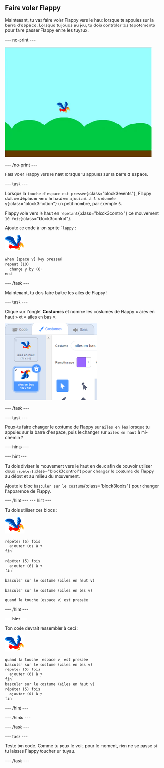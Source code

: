 ## Faire voler Flappy

Maintenant, tu vas faire voler Flappy vers le haut lorsque tu appuies sur la barre d'<kbd>espace</kbd>. Lorsque tu joues au jeu, tu dois contrôler tes tapotements pour faire passer Flappy entre les tuyaux.

\--- no-print \---

![flappy volant vers le haut quand la touche espace est pressée](images/flappy-flying.gif)

\--- /no-print \---

Fais voler Flappy vers le haut lorsque tu appuies sur la barre d'<kbd>espace</kbd>.

\--- task \---

Lorsque la `touche d'espace est pressée`{:class="block3events"}, Flappy doit se déplacer vers le haut en `ajoutant à l'ordonnée y`{:class="block3motion"} un petit nombre, par exemple `6`.

Flappy vole vers le haut en `répétant`{:class="block3control"} ce mouvement `10 fois`{:class="block3control"}.

Ajoute ce code à ton sprite `Flappy` :

![sprite perroquet](images/flappy-sprite.png)

```blocks3
when [space v] key pressed
repeat (10) 
  change y by (6)
end
```

\--- /task \---

Maintenant, tu dois faire battre les ailes de Flappy !

\--- task \---

Clique sur l'onglet **Costumes** et nomme les costumes de Flappy « ailes en haut » et « ailes en bas ».

![nommer les costumes](images/flappy-wings.png)

\--- /task \---

\--- task \---

Peux-tu faire changer le costume de Flappy sur `ailes en bas` lorsque tu appuies sur la barre d'<kbd>espace</kbd>, puis le changer sur `ailes en haut` à mi-chemin ?

\--- hints \---

\--- hint \---

Tu dois diviser le mouvement vers le haut en deux afin de pouvoir utiliser deux `répéter`{:class="block3control"} pour changer le costume de Flappy au début et au milieu du mouvement.

Ajoute le bloc `basculer sur le costume`{:class="block3looks"} pour changer l'apparence de Flappy.

\--- /hint \--- \--- hint \---

Tu dois utiliser ces blocs :

![sprite perroquet](images/flappy-sprite.png)

```blocks3
répéter (5) fois
  ajouter (6) à y
fin

répéter (5) fois
  ajouter (6) à y
fin

basculer sur le costume (ailes en haut v)

basculer sur le costume (ailes en bas v)

quand la touche [espace v] est pressée
```

\--- /hint \---

\--- hint \---

Ton code devrait ressembler à ceci :

![sprite perroquet](images/flappy-sprite.png)

```blocks3
quand la touche [espace v] est pressée
basculer sur le costume (ailes en bas v)
répéter (5) fois
  ajouter (6) à y
fin
basculer sur le costume (ailes en haut v)
répéter (5) fois
  ajouter (6) à y
fin
```

\--- /hint \---

\--- /hints \---

\--- /task \---

\--- task \---

Teste ton code. Comme tu peux le voir, pour le moment, rien ne se passe si tu laisses Flappy toucher un tuyau.

\--- /task \---